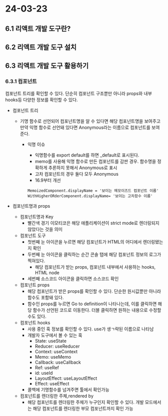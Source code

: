 # 24-03-23

## 6.1 리액트 개발 도구란?

## 6.2 리액트 개발 도구 설치

## 6.3 리액트 개발 도구 활용하기

### 6.3.1 컴포넌트

컴포넌트 트리를 확인할 수 있다. 단순히 컴포넌트 구조뿐만 아니라 props와 내부 hooks등 다양한 정보를 확인할 수 있다.

- 컴포넌트 트리
    - 기명 함수로 선언되어 컴포넌트명을 알 수 있다면 해당 컴포넌트명을 보여주고 만약 익명 함수로 선언돼 있다면 Anonymous라는 이름으로 컴포넌트를 보여준다.
        - 익명 이슈
            - 익명함수를 export default를 하면 _default로 표시된다.
            - memo를 사용해 익명 함수로 만든 컴포넌트를 감싼 경우. 함수명을 정확하게 추론하지 못해서 Anonymous로 표시
            - 고차 컴포넌트의 경우 둘다 모두 Anonymous
            - 16.9부터 개선
            
            ```tsx
            MemoizedComponent.displayName = '보이는 메모이즈드 컴포넌트 이름'
            WithHigherORderComponent.displayName= '보이는 고차함수 이름'
            ```
            
- 컴포넌트명과 props
    - 컴포넌트명과 Key
        - 빨간색 경기 이모티코은 해당 애플리케이션이 strict mode로 렌더링되지 않았다는 것을 의미
    - 컴포넌트 도구
        - 첫번째 눈 아이콘을 누르면 해당 컴포넌트가 HTML의 어디에서 렌더링됐는지 확인
        - 두번째 눈 아이콘을 클릭하는 순간 콘솔 탭에 해당 컴포넌트 정보의 로그가 찍혀있다.
            - 해당 컴포넌트가 받는 props, 컴포넌트 내부에서 사용하는 hooks, HTML node
        - 세번째 소스코드 아이콘을 클릭하면 소스코드 확인
    - 컴포넌트 props
        - 해당 컴포넌트가 받은 props를 확인할 수 있다. 단순한 원시값뿐만 아니라 함수도 포함돼 있다.
        - 함수인 props를 누르면 Go to definition이 나타나는데, 이를 클릭하면 해당 함수가 선언된 코드로 이동한다. 더블 클릭하면 원하는 내용으로 수정할 수도 있다.
    - 컴포넌트 hooks
        - 사용 중인 훅 정보를 확인할 수 있다. use가 생ㄱ략된 이름으로 나타남
        - 개발자 도구에서 볼 수 있는 훅
            - State: useState
            - Reducer: useReducer
            - Context: useContext
            - Memo: useMemo
            - Callback: useCallback
            - Ref: useRef
            - id: useId
            - LayoutEffect: useLayoutEffect
            - Effect: useEffect
        - 콜백에 기명함수를 넘겨주면 툴에서 확인가능
    - 컴포넌트를 렌더링한 주체,rendered by
        - 해당 컴포넌트를 렌더링한 주체가 누구인지 확인할 수 있다. 개발 모드에서는 해당 컴포넌트를 렌더링한 부모 컴포넌트까지 확인 가능